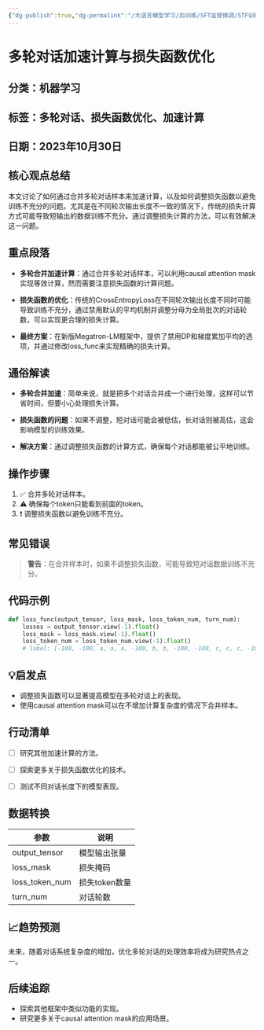 ```yaml
---
{"dg-publish":true,"dg-permalink":"/大语言模型学习/后训练/SFT监督微调/STF训练/多轮对话专项提升2","dg-home":false,"dg-description":"在此输入笔记的描述","dg-hide":false,"dg-hide-title":false,"dg-show-backlinks":true,"dg-show-local-graph":true,"dg-show-inline-title":true,"dg-pinned":false,"dg-passphrase":"在此输入访问密码","dg-enable-mathjax":false,"dg-enable-mermaid":false,"dg-enable-uml":false,"dg-note-icon":0,"dg-enable-dataview":false,"tags":["NLP"],"permalink":"/大语言模型学习/后训练/SFT监督微调/STF训练/多轮对话专项提升2/","dgShowBacklinks":true,"dgShowLocalGraph":true,"dgShowInlineTitle":true,"dgPassFrontmatter":true,"noteIcon":0,"created":"2025-04-11T13:05:15.000+08:00","updated":"2025-04-13T13:06:02.494+08:00"}
---
```




# 多轮对话加速计算与损失函数优化

## 分类：机器学习


## 标签：多轮对话、损失函数优化、加速计算


## 日期：2023年10月30日


## 核心观点总结
本文讨论了如何通过合并多轮对话样本来加速计算，以及如何调整损失函数以避免训练不充分的问题。尤其是在不同轮次输出长度不一致的情况下，传统的损失计算方式可能导致短输出的数据训练不充分。通过调整损失计算的方法，可以有效解决这一问题。


## 重点段落
- **多轮合并加速计算**：通过合并多轮对话样本，可以利用causal attention mask实现等效计算，然而需要注意损失函数的计算问题。

- **损失函数的优化**：传统的CrossEntropyLoss在不同轮次输出长度不同时可能导致训练不充分，通过禁用默认的平均机制并调整分母为全局批次的对话轮数，可以实现更合理的损失计算。

- **最终方案**：在新版Megatron-LM框架中，提供了禁用DP和梯度累加平均的选项，并通过修改loss_func来实现精确的损失计算。


## 通俗解读
- **多轮合并加速**：简单来说，就是把多个对话合并成一个进行处理，这样可以节省时间，但要小心处理损失计算。

- **损失函数的问题**：如果不调整，短对话可能会被低估，长对话则被高估，这会影响模型的训练效果。

- **解决方案**：通过调整损失函数的计算方式，确保每个对话都能被公平地训练。


## 操作步骤
1. ✅ 合并多轮对话样本。
2. ⚠ 确保每个token只能看到前面的token。
3. ❗ 调整损失函数以避免训练不充分。


## 常见错误
> **警告**：在合并样本时，如果不调整损失函数，可能导致短对话数据训练不充分。


## 代码示例
```python
def loss_func(output_tensor, loss_mask, loss_token_num, turn_num):
    losses = output_tensor.view(-1).float()
    loss_mask = loss_mask.view(-1).float()
    loss_token_num = loss_token_num.view(-1).float()
    # label: [-100, -100, a, a, a, -100, b, b, -100, -100, c, c, c, -100, -100]
```


## 💡启发点
- 调整损失函数可以显著提高模型在多轮对话上的表现。
- 使用causal attention mask可以在不增加计算复杂度的情况下合并样本。


## 行动清单
- [ ] 研究其他加速计算的方法。
- [ ] 探索更多关于损失函数优化的技术。
- [ ] 测试不同对话长度下的模型表现。


## 数据转换
| 参数          | 说明                       |
|---------------|----------------------------|
| output_tensor | 模型输出张量               |
| loss_mask     | 损失掩码                   |
| loss_token_num| 损失token数量              |
| turn_num      | 对话轮数                   |


## 📈趋势预测
未来，随着对话系统复杂度的增加，优化多轮对话的处理效率将成为研究热点之一。


## 后续追踪
- 探索其他框架中类似功能的实现。
- 研究更多关于causal attention mask的应用场景。
